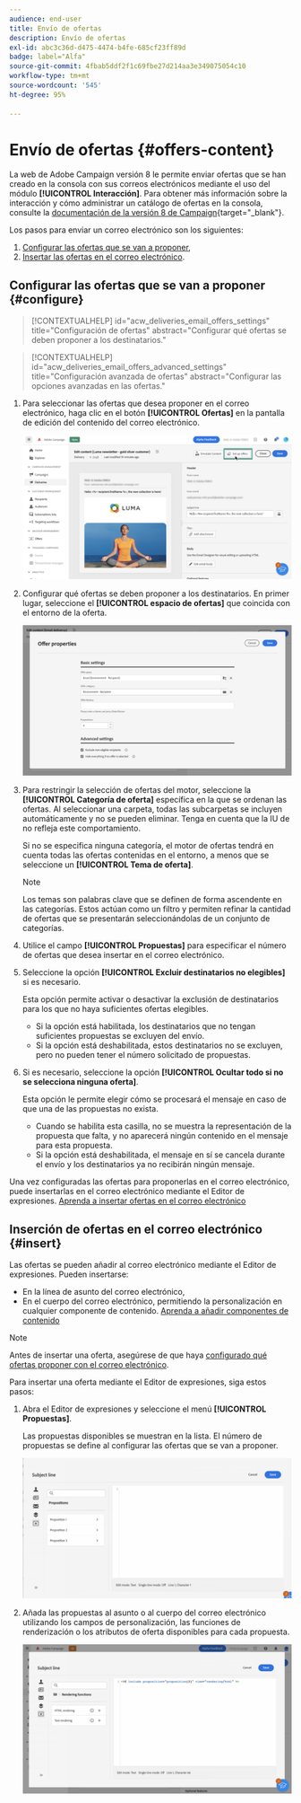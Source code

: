 ```yaml
---
audience: end-user
title: Envío de ofertas
description: Envío de ofertas
exl-id: abc3c36d-d475-4474-b4fe-685cf23ff89d
badge: label="Alfa"
source-git-commit: 4fbab5ddf2f1c69fbe27d214aa3e349075054c10
workflow-type: tm+mt
source-wordcount: '545'
ht-degree: 95%

---
```



# Envío de ofertas {#offers-content}

La web de Adobe Campaign versión 8 le permite enviar ofertas que se han creado en la consola con sus correos electrónicos mediante el uso del módulo **[!UICONTROL Interacción]**. Para obtener más información sobre la interacción y cómo administrar un catálogo de ofertas en la consola, consulte la [documentación de la versión 8 de Campaign](https://experienceleague.adobe.com/docs/campaign/campaign-v8/offers/interaction.html?lang=es){target="_blank"}.

Los pasos para enviar un correo electrónico son los siguientes:

1. [Configurar las ofertas que se van a proponer](#configure),
1. [Insertar las ofertas en el correo electrónico](#insert).

## Configurar las ofertas que se van a proponer {#configure}

>[!CONTEXTUALHELP]
>id="acw_deliveries_email_offers_settings"
>title="Configuración de ofertas"
>abstract="Configurar qué ofertas se deben proponer a los destinatarios."

>[!CONTEXTUALHELP]
>id="acw_deliveries_email_offers_advanced_settings"
>title="Configuración avanzada de ofertas"
>abstract="Configurar las opciones avanzadas en las ofertas."

1. Para seleccionar las ofertas que desea proponer en el correo electrónico, haga clic en el botón **[!UICONTROL Ofertas]** en la pantalla de edición del contenido del correo electrónico.

   ![](assets/setup-offers.png)

1. Configurar qué ofertas se deben proponer a los destinatarios. En primer lugar, seleccione el **[!UICONTROL espacio de ofertas]** que coincida con el entorno de la oferta.

   ![](assets/create-content-offers.png)

1. Para restringir la selección de ofertas del motor, seleccione la **[!UICONTROL Categoría de oferta]** específica en la que se ordenan las ofertas. Al seleccionar una carpeta, todas las subcarpetas se incluyen automáticamente y no se pueden eliminar. Tenga en cuenta que la IU de no refleja este comportamiento.

   Si no se especifica ninguna categoría, el motor de ofertas tendrá en cuenta todas las ofertas contenidas en el entorno, a menos que se seleccione un **[!UICONTROL Tema de oferta]**.

   >[!NOTE]
   >
   >Los temas son palabras clave que se definen de forma ascendente en las categorías. Estos actúan como un filtro y permiten refinar la cantidad de ofertas que se presentarán seleccionándolas de un conjunto de categorías.

1. Utilice el campo **[!UICONTROL Propuestas]** para especificar el número de ofertas que desea insertar en el correo electrónico.

1. Seleccione la opción **[!UICONTROL Excluir destinatarios no elegibles]** si es necesario.

   Esta opción permite activar o desactivar la exclusión de destinatarios para los que no haya suficientes ofertas elegibles.

   * Si la opción está habilitada, los destinatarios que no tengan suficientes propuestas se excluyen del envío.
   * Si la opción está deshabilitada, estos destinatarios no se excluyen, pero no pueden tener el número solicitado de propuestas.

1. Si es necesario, seleccione la opción **[!UICONTROL Ocultar todo si no se selecciona ninguna oferta]**.

   Esta opción le permite elegir cómo se procesará el mensaje en caso de que una de las propuestas no exista.

   * Cuando se habilita esta casilla, no se muestra la representación de la propuesta que falta, y no aparecerá ningún contenido en el mensaje para esta propuesta.
   * Si la opción está deshabilitada, el mensaje en sí se cancela durante el envío y los destinatarios ya no recibirán ningún mensaje.

Una vez configuradas las ofertas para proponerlas en el correo electrónico, puede insertarlas en el correo electrónico mediante el Editor de expresiones. [Aprenda a insertar ofertas en el correo electrónico](#insert)

## Inserción de ofertas en el correo electrónico {#insert}

Las ofertas se pueden añadir al correo electrónico mediante el Editor de expresiones. Pueden insertarse:

* En la línea de asunto del correo electrónico,
* En el cuerpo del correo electrónico, permitiendo la personalización en cualquier componente de contenido. [Aprenda a añadir componentes de contenido](content-components.md)

>[!NOTE]
>
>Antes de insertar una oferta, asegúrese de que haya [configurado qué ofertas proponer con el correo electrónico](#configure).

Para insertar una oferta mediante el Editor de expresiones, siga estos pasos:

1. Abra el Editor de expresiones y seleccione el menú **[!UICONTROL Propuestas]**.

   Las propuestas disponibles se muestran en la lista. El número de propuestas se define al configurar las ofertas que se van a proponer.

   ![](assets/offer-insertion.png)

1. Añada las propuestas al asunto o al cuerpo del correo electrónico utilizando los campos de personalización, las funciones de renderización o los atributos de oferta disponibles para cada propuesta.

   ![](assets/offer-inserted.png)

